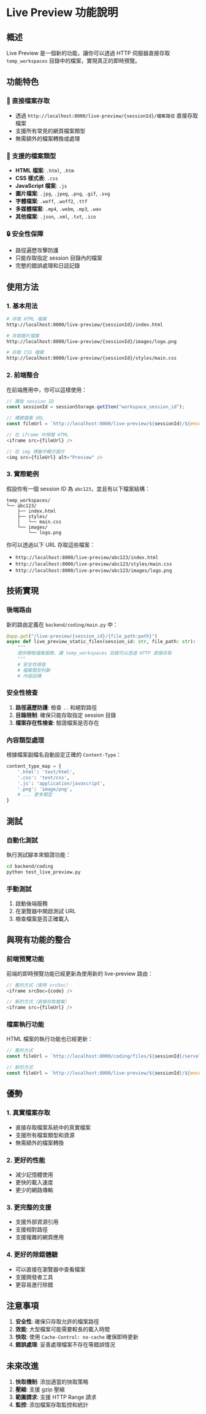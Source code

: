 # Live Preview 功能說明

## 概述

Live Preview 是一個新的功能，讓你可以透過 HTTP 伺服器直接存取 `temp_workspaces` 目錄中的檔案，實現真正的即時預覽。

## 功能特色

### 🚀 直接檔案存取
- 透過 `http://localhost:8000/live-preview/{sessionId}/檔案路徑` 直接存取檔案
- 支援所有常見的網頁檔案類型
- 無需額外的檔案轉換或處理

### 📁 支援的檔案類型
- **HTML 檔案**: `.html`, `.htm`
- **CSS 樣式表**: `.css`
- **JavaScript 檔案**: `.js`
- **圖片檔案**: `.jpg`, `.jpeg`, `.png`, `.gif`, `.svg`
- **字體檔案**: `.woff`, `.woff2`, `.ttf`
- **多媒體檔案**: `.mp4`, `.webm`, `.mp3`, `.wav`
- **其他檔案**: `.json`, `.xml`, `.txt`, `.ico`

### 🔒 安全性保障
- 路徑遍歷攻擊防護
- 只能存取指定 session 目錄內的檔案
- 完整的錯誤處理和日誌記錄

## 使用方法

### 1. 基本用法

```bash
# 存取 HTML 檔案
http://localhost:8000/live-preview/{sessionId}/index.html

# 存取圖片檔案
http://localhost:8000/live-preview/{sessionId}/images/logo.png

# 存取 CSS 檔案
http://localhost:8000/live-preview/{sessionId}/styles/main.css
```

### 2. 前端整合

在前端應用中，你可以這樣使用：

```javascript
// 獲取 session ID
const sessionId = sessionStorage.getItem("workspace_session_id");

// 構建檔案 URL
const fileUrl = `http://localhost:8000/live-preview/${sessionId}/${encodeURIComponent(filePath)}`;

// 在 iframe 中預覽 HTML
<iframe src={fileUrl} />

// 在 img 標籤中顯示圖片
<img src={fileUrl} alt="Preview" />
```

### 3. 實際範例

假設你有一個 session ID 為 `abc123`，並且有以下檔案結構：

```
temp_workspaces/
└── abc123/
    ├── index.html
    ├── styles/
    │   └── main.css
    └── images/
        └── logo.png
```

你可以透過以下 URL 存取這些檔案：

- `http://localhost:8000/live-preview/abc123/index.html`
- `http://localhost:8000/live-preview/abc123/styles/main.css`
- `http://localhost:8000/live-preview/abc123/images/logo.png`

## 技術實現

### 後端路由

新的路由定義在 `backend/coding/main.py` 中：

```python
@app.get("/live-preview/{session_id}/{file_path:path}")
async def live_preview_static_files(session_id: str, file_path: str):
    """
    提供靜態檔案服務，讓 temp_workspaces 目錄可以透過 HTTP 直接存取
    """
    # 安全性檢查
    # 檔案類型判斷
    # 內容回傳
```

### 安全性檢查

1. **路徑遍歷防護**: 檢查 `..` 和絕對路徑
2. **目錄限制**: 確保只能存取指定 session 目錄
3. **檔案存在性檢查**: 驗證檔案是否存在

### 內容類型處理

根據檔案副檔名自動設定正確的 `Content-Type`：

```python
content_type_map = {
    '.html': 'text/html',
    '.css': 'text/css',
    '.js': 'application/javascript',
    '.png': 'image/png',
    # ... 更多類型
}
```

## 測試

### 自動化測試

執行測試腳本來驗證功能：

```bash
cd backend/coding
python test_live_preview.py
```

### 手動測試

1. 啟動後端服務
2. 在瀏覽器中開啟測試 URL
3. 檢查檔案是否正確載入

## 與現有功能的整合

### 前端預覽功能

前端的即時預覽功能已經更新為使用新的 live-preview 路由：

```typescript
// 舊的方式（使用 srcDoc）
<iframe srcDoc={code} />

// 新的方式（直接存取檔案）
<iframe src={fileUrl} />
```

### 檔案執行功能

HTML 檔案的執行功能也已經更新：

```typescript
// 舊的方式
const fileUrl = `http://localhost:8000/coding/files/${sessionId}/serve?path=${encodeURIComponent(selectedFile)}`;

// 新的方式
const fileUrl = `http://localhost:8000/live-preview/${sessionId}/${encodeURIComponent(selectedFile)}`;
```

## 優勢

### 1. 真實檔案存取
- 直接存取檔案系統中的真實檔案
- 支援所有檔案類型和資源
- 無需額外的檔案轉換

### 2. 更好的性能
- 減少記憶體使用
- 更快的載入速度
- 更少的網路傳輸

### 3. 更完整的支援
- 支援外部資源引用
- 支援相對路徑
- 支援複雜的網頁應用

### 4. 更好的除錯體驗
- 可以直接在瀏覽器中查看檔案
- 支援開發者工具
- 更容易進行除錯

## 注意事項

1. **安全性**: 確保只存取允許的檔案路徑
2. **效能**: 大型檔案可能需要較長的載入時間
3. **快取**: 使用 `Cache-Control: no-cache` 確保即時更新
4. **錯誤處理**: 妥善處理檔案不存在等錯誤情況

## 未來改進

1. **快取機制**: 添加適當的快取策略
2. **壓縮**: 支援 gzip 壓縮
3. **範圍請求**: 支援 HTTP Range 請求
4. **監控**: 添加檔案存取監控和統計 

